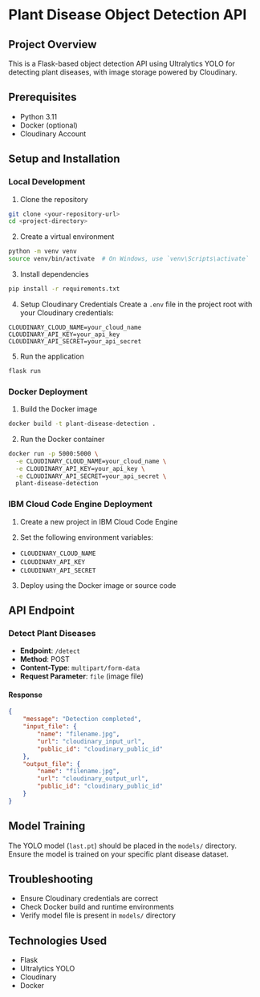 # Plant Disease Object Detection API

## Project Overview
This is a Flask-based object detection API using Ultralytics YOLO for detecting plant diseases, with image storage powered by Cloudinary.

## Prerequisites
- Python 3.11
- Docker (optional)
- Cloudinary Account

## Setup and Installation

### Local Development

1. Clone the repository
```bash
git clone <your-repository-url>
cd <project-directory>
```

2. Create a virtual environment
```bash
python -m venv venv
source venv/bin/activate  # On Windows, use `venv\Scripts\activate`
```

3. Install dependencies
```bash
pip install -r requirements.txt
```

4. Setup Cloudinary Credentials
Create a `.env` file in the project root with your Cloudinary credentials:
```
CLOUDINARY_CLOUD_NAME=your_cloud_name
CLOUDINARY_API_KEY=your_api_key
CLOUDINARY_API_SECRET=your_api_secret
```

5. Run the application
```bash
flask run
```

### Docker Deployment

1. Build the Docker image
```bash
docker build -t plant-disease-detection .
```

2. Run the Docker container
```bash
docker run -p 5000:5000 \
  -e CLOUDINARY_CLOUD_NAME=your_cloud_name \
  -e CLOUDINARY_API_KEY=your_api_key \
  -e CLOUDINARY_API_SECRET=your_api_secret \
  plant-disease-detection
```

### IBM Cloud Code Engine Deployment

1. Create a new project in IBM Cloud Code Engine

2. Set the following environment variables:
- `CLOUDINARY_CLOUD_NAME`
- `CLOUDINARY_API_KEY`
- `CLOUDINARY_API_SECRET`

3. Deploy using the Docker image or source code

## API Endpoint

### Detect Plant Diseases

- **Endpoint**: `/detect`
- **Method**: POST
- **Content-Type**: `multipart/form-data`
- **Request Parameter**: `file` (image file)

#### Response
```json
{
    "message": "Detection completed",
    "input_file": {
        "name": "filename.jpg",
        "url": "cloudinary_input_url",
        "public_id": "cloudinary_public_id"
    },
    "output_file": {
        "name": "filename.jpg",
        "url": "cloudinary_output_url",
        "public_id": "cloudinary_public_id"
    }
}
```

## Model Training

The YOLO model (`last.pt`) should be placed in the `models/` directory. Ensure the model is trained on your specific plant disease dataset.

## Troubleshooting

- Ensure Cloudinary credentials are correct
- Check Docker build and runtime environments
- Verify model file is present in `models/` directory

## Technologies Used
- Flask
- Ultralytics YOLO
- Cloudinary
- Docker
